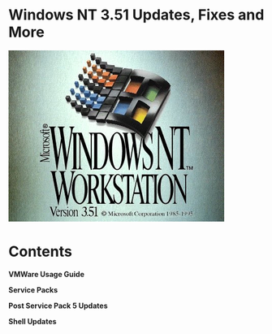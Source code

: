 # Windows NT 3.51 Updates, Fixes and More

![Alt Imgae](Images/NT351W.jpg)

# **Contents**

**VMWare Usage Guide**

**Service Packs**

**Post Service Pack 5 Updates**

**Shell Updates**



